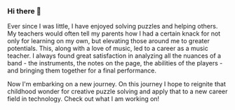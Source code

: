 ### Hi there 👋

<!--
**dswonger/dswonger** is a ✨ _special_ ✨ repository because its `README.md` (this file) appears on your GitHub profile.

Here are some ideas to get you started:

- 🔭 I’m currently working on ...
- 🌱 I’m currently learning ...
- 👯 I’m looking to collaborate on ...
- 🤔 I’m looking for help with ...
- 💬 Ask me about ...
- 📫 How to reach me: ...
- 😄 Pronouns: ...
- ⚡ Fun fact: ...
-->
Ever since I was little, I have enjoyed solving puzzles and helping others. My teachers would often tell my parents how I had a certain knack for not only for learning on my own, but elevating those around me to greater potentials. This, along with a love of music, led to a career as a music teacher. I always found great satisfaction in analyzing all the nuances of a band - the instruments, the notes on the page, the abilities of the players - and bringing them together for a final performance. 

Now I'm embarking on a new journey. On this journey I hope to reignite that childhood wonder for creative puzzle solving and apply that to a new career field in technology. Check out what I am working on!
